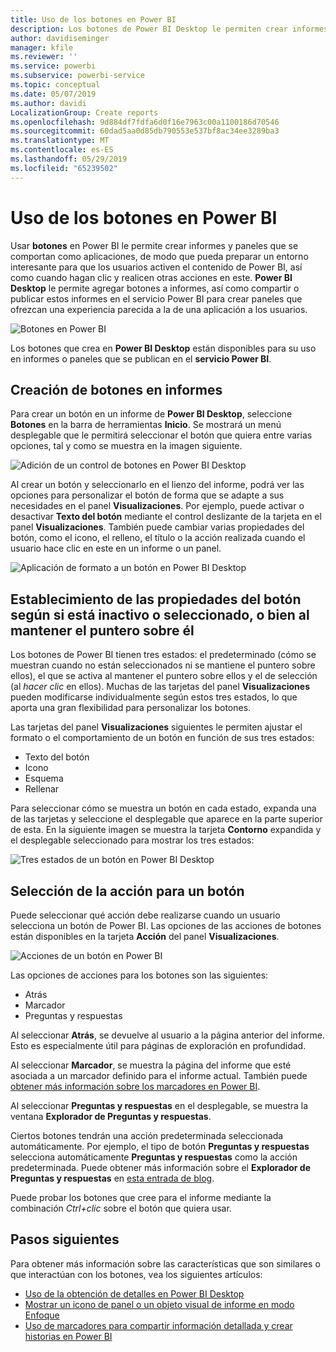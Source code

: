 ```yaml
---
title: Uso de los botones en Power BI
description: Los botones de Power BI Desktop le permiten crear informes y paneles que se comportan como aplicaciones y profundizan en la interacción con los usuarios
author: davidiseminger
manager: kfile
ms.reviewer: ''
ms.service: powerbi
ms.subservice: powerbi-service
ms.topic: conceptual
ms.date: 05/07/2019
ms.author: davidi
LocalizationGroup: Create reports
ms.openlocfilehash: 9d884df7fdfa6d0f16e7963c00a1100186d70546
ms.sourcegitcommit: 60dad5aa0d85db790553e537bf8ac34ee3289ba3
ms.translationtype: MT
ms.contentlocale: es-ES
ms.lasthandoff: 05/29/2019
ms.locfileid: "65239502"
---
```

# <a name="using-buttons-in-power-bi"></a>Uso de los botones en Power BI
Usar **botones** en Power BI le permite crear informes y paneles que se comportan como aplicaciones, de modo que pueda preparar un entorno interesante para que los usuarios activen el contenido de Power BI, así como cuando hagan clic y realicen otras acciones en este. **Power BI Desktop** le permite agregar botones a informes, así como compartir o publicar estos informes en el servicio Power BI para crear paneles que ofrezcan una experiencia parecida a la de una aplicación a los usuarios.

![Botones en Power BI](media/desktop-buttons/desktop-buttons_01.png)

Los botones que crea en **Power BI Desktop** están disponibles para su uso en informes o paneles que se publican en el **servicio Power BI**.

## <a name="creating-buttons-in-reports"></a>Creación de botones en informes
Para crear un botón en un informe de **Power BI Desktop**, seleccione **Botones** en la barra de herramientas **Inicio**. Se mostrará un menú desplegable que le permitirá seleccionar el botón que quiera entre varias opciones, tal y como se muestra en la imagen siguiente. 

![Adición de un control de botones en Power BI Desktop](media/desktop-buttons/desktop-buttons_02.png)

Al crear un botón y seleccionarlo en el lienzo del informe, podrá ver las opciones para personalizar el botón de forma que se adapte a sus necesidades en el panel **Visualizaciones**. Por ejemplo, puede activar o desactivar **Texto del botón** mediante el control deslizante de la tarjeta en el panel **Visualizaciones**. También puede cambiar varias propiedades del botón, como el icono, el relleno, el título o la acción realizada cuando el usuario hace clic en este en un informe o un panel.

![Aplicación de formato a un botón en Power BI Desktop](media/desktop-buttons/desktop-buttons_03.png)

## <a name="set-button-properties-when-idle-hovered-over-or-selected"></a>Establecimiento de las propiedades del botón según si está inactivo o seleccionado, o bien al mantener el puntero sobre él

Los botones de Power BI tienen tres estados: el predeterminado (cómo se muestran cuando no están seleccionados ni se mantiene el puntero sobre ellos), el que se activa al mantener el puntero sobre ellos y el de selección (al *hacer clic* en ellos). Muchas de las tarjetas del panel **Visualizaciones** pueden modificarse individualmente según estos tres estados, lo que aporta una gran flexibilidad para personalizar los botones.

Las tarjetas del panel **Visualizaciones** siguientes le permiten ajustar el formato o el comportamiento de un botón en función de sus tres estados:

* Texto del botón
* Icono
* Esquema
* Rellenar

Para seleccionar cómo se muestra un botón en cada estado, expanda una de las tarjetas y seleccione el desplegable que aparece en la parte superior de esta. En la siguiente imagen se muestra la tarjeta **Contorno** expandida y el desplegable seleccionado para mostrar los tres estados:

![Tres estados de un botón en Power BI Desktop](media/desktop-buttons/desktop-buttons_04.png)


## <a name="select-the-action-for-a-button"></a>Selección de la acción para un botón

Puede seleccionar qué acción debe realizarse cuando un usuario selecciona un botón de Power BI. Las opciones de las acciones de botones están disponibles en la tarjeta **Acción** del panel **Visualizaciones**.

![Acciones de un botón en Power BI](media/desktop-buttons/desktop-buttons_05.png)

Las opciones de acciones para los botones son las siguientes:

* Atrás
* Marcador
* Preguntas y respuestas

Al seleccionar **Atrás**, se devuelve al usuario a la página anterior del informe. Esto es especialmente útil para páginas de exploración en profundidad.

Al seleccionar **Marcador**, se muestra la página del informe que esté asociada a un marcador definido para el informe actual. También puede [obtener más información sobre los marcadores en Power BI](desktop-bookmarks.md). 

Al seleccionar **Preguntas y respuestas** en el desplegable, se muestra la ventana **Explorador de Preguntas y respuestas**. 

Ciertos botones tendrán una acción predeterminada seleccionada automáticamente. Por ejemplo, el tipo de botón **Preguntas y respuestas** selecciona automáticamente **Preguntas y respuestas** como la acción predeterminada. Puede obtener más información sobre el **Explorador de Preguntas y respuestas** en [esta entrada de blog](https://powerbi.microsoft.com/blog/power-bi-desktop-april-2018-feature-summary/#Q&AExplorer).

Puede probar los botones que cree para el informe mediante la combinación *Ctrl+clic* sobre el botón que quiera usar. 

## <a name="next-steps"></a>Pasos siguientes
Para obtener más información sobre las características que son similares o que interactúan con los botones, vea los siguientes artículos:

* [Uso de la obtención de detalles en Power BI Desktop](desktop-drillthrough.md)
* [Mostrar un icono de panel o un objeto visual de informe en modo Enfoque](consumer/end-user-focus.md)
* [Uso de marcadores para compartir información detallada y crear historias en Power BI](desktop-bookmarks.md)

